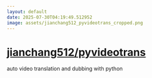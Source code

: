 ```yaml
---
layout: default
date: 2025-07-30T04:19:49.512952
image: assets/jianchang512_pyvideotrans_cropped.png
---
```


# [jianchang512/pyvideotrans](https://github.com/jianchang512/pyvideotrans)

auto video translation and dubbing with python
